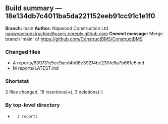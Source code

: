## Build summary — 18e134db7c4011ba5da221152eeb91cc91c1e1f0

**Branch:** main **Author:** Napwood Construction Ltd <napwoodconstruction@users.noreply.github.com>
**Commit message:** Merge branch 'main' of https://github.com/ConstructBMS/ConstructBMS

### Changed files

- A reports/639731e5ee9acd4b08e39214be230fe6a7b661e6.md
- M reports/LATEST.md

### Shortstat

2 files changed, 18 insertions(+), 3 deletions(-)

### By top-level directory

-       2 reports
